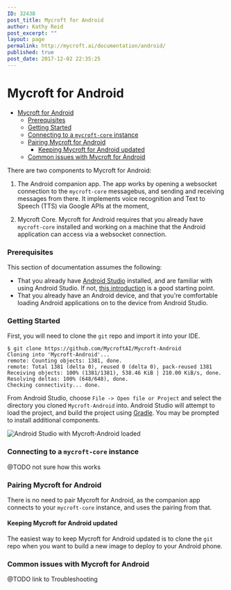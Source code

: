 ```yaml
---
ID: 32438
post_title: Mycroft for Android
author: Kathy Reid
post_excerpt: ""
layout: page
permalink: http://mycroft.ai/documentation/android/
published: true
post_date: 2017-12-02 22:35:25
---
```

# Mycroft for Android

- [Mycroft for Android](#mycroft-for-android)
    + [Prerequisites](#prerequisites)
    + [Getting Started](#getting-started)
    + [Connecting to a `mycroft-core` instance](#connecting-to-a-mycroft-core-instance)
    + [Pairing Mycroft for Android](#pairing-mycroft-for-android)
      - [Keeping Mycroft for Android updated](#keeping-mycroft-for-android-updated)
    + [Common issues with Mycroft for Android](#common-issues-with-mycroft-for-android)

There are two components to Mycroft for Android:

1. The Android companion app. The app works by opening a websocket connection to the `mycroft-core` messagebus, and sending and receiving messages from there. It implements voice recognition and Text to Speech (TTS) via Google APIs at the moment,

2. Mycroft Core. Mycroft for Android requires that you already have `mycroft-core` installed and working on a machine that the Android application can access via a websocket connection.

### Prerequisites

This section of documentation assumes the following:

* That you already have [Android Studio](https://developer.android.com/studio/index.html) installed, and are familiar with using Android Studio. If not, [this introduction](https://developer.android.com/studio/intro/index.html) is a good starting point.
* That you already have an Android device, and that you're comfortable loading Android applications on to the device from Android Studio.

### Getting Started

First, you will need to clone the `git` repo and import it into your IDE.

```
$ git clone https://github.com/MycroftAI/Mycroft-Android
Cloning into 'Mycroft-Android'...
remote: Counting objects: 1381, done.
remote: Total 1381 (delta 0), reused 0 (delta 0), pack-reused 1381
Receiving objects: 100% (1381/1381), 538.46 KiB | 210.00 KiB/s, done.
Resolving deltas: 100% (648/648), done.
Checking connectivity... done.
```

From Android Studio, choose `File -> Open file or Project` and select the directory you cloned `Mycroft-Android` into. Android Studio will attempt to load the project, and build the project using [Gradle](https://gradle.org/). You may be prompted to install additional components.

![Android Studio with Mycroft-Android loaded](https://mycroft.ai/wp-content/uploads/2017/12/android-studio-with-mycroft-for-android-loaded.png "Android Studio with Mycroft-Android loaded")

### Connecting to a `mycroft-core` instance

@TODO not sure how this works

### Pairing Mycroft for Android

There is no need to pair Mycroft for Android, as the companion app connects to your `mycroft-core` instance, and uses the pairing from that.

#### Keeping Mycroft for Android updated

The easiest way to keep Mycroft for Android updated is to clone the `git` repo when you want to build a new image to deploy to your Android phone.

### Common issues with Mycroft for Android

@TODO link to Troubleshooting
